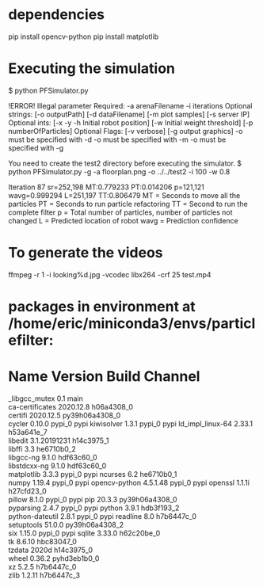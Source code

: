 # dependencies
pip install opencv-python
pip install matplotlib


# Executing the simulation
$ python PFSimulator.py

!ERROR! Illegal parameter
Required: -a arenaFilename -i iterations 
Optional strings:  [-o outputPath] [-d dataFilename] [-m plot samples] [-s server IP]
Optional ints: [-x -y -h Initial robot position] [-w Initial weight threshold] [-p numberOfParticles]
Optional Flags: [-v verbose] [-g output graphics]
-o must be specified with -d
-o must be specified with -m
-o must be specified with -g

You need to create the test2 directory before executing the simulator. 
$ python PFSimulator.py -g -a floorplan.png -o ../../test2 -i 100 -w 0.8


Iteration 87 sr=252,198 MT:0.779233 PT:0.014206 p=121,121 wavg=0.999294 L=251,197 TT:0.806479
MT = Seconds to move all the particles
PT = Seconds to run particle refactoring
TT = Second to run the complete filter
p = Total number of particles, number of particles not changed
L = Predicted location of robot
wavg = Prediction confidence


# To generate the videos
ffmpeg -r 1 -i looking%d.jpg -vcodec libx264 -crf 25  test.mp4


# packages in environment at /home/eric/miniconda3/envs/particlefilter:
#
# Name                    Version                   Build  Channel
_libgcc_mutex             0.1                        main  
ca-certificates           2020.12.8            h06a4308_0  
certifi                   2020.12.5        py39h06a4308_0  
cycler                    0.10.0                   pypi_0    pypi
kiwisolver                1.3.1                    pypi_0    pypi
ld_impl_linux-64          2.33.1               h53a641e_7  
libedit                   3.1.20191231         h14c3975_1  
libffi                    3.3                  he6710b0_2  
libgcc-ng                 9.1.0                hdf63c60_0  
libstdcxx-ng              9.1.0                hdf63c60_0  
matplotlib                3.3.3                    pypi_0    pypi
ncurses                   6.2                  he6710b0_1  
numpy                     1.19.4                   pypi_0    pypi
opencv-python             4.5.1.48                 pypi_0    pypi
openssl                   1.1.1i               h27cfd23_0  
pillow                    8.1.0                    pypi_0    pypi
pip                       20.3.3           py39h06a4308_0  
pyparsing                 2.4.7                    pypi_0    pypi
python                    3.9.1                hdb3f193_2  
python-dateutil           2.8.1                    pypi_0    pypi
readline                  8.0                  h7b6447c_0  
setuptools                51.0.0           py39h06a4308_2  
six                       1.15.0                   pypi_0    pypi
sqlite                    3.33.0               h62c20be_0  
tk                        8.6.10               hbc83047_0  
tzdata                    2020d                h14c3975_0  
wheel                     0.36.2             pyhd3eb1b0_0  
xz                        5.2.5                h7b6447c_0  
zlib                      1.2.11               h7b6447c_3  



